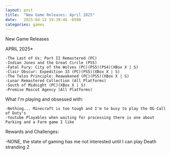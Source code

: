 ```yaml
---
layout: post
title:  "New Game Releases: April 2025"
date:   2025-04-12 19:39:46 -0500
categories: games 
---
```


New Game Releases

APRIL 2025*

    -The Last of Us: Part II Remastered (PC)
    -Indian Jones and the Great Circle (PS5)
    -Fatal Fury: City of the Wolves (PC)(PS5)(PS4)(XBox X | S)
    -Clair Obscur: Expedition 33 (PC)(PS5)(XBox X | S)
    -The Talos Principle: Reawakened (PC)(PS5)(XBox X | S)
    -Lunar Remastered Collection (All Platforms)
    -South of Midnight (PC)(XBox X | S)
    -Promise Mascot Agency (All Platforms)

What I'm playing and obsessed with:

    -Nothing... Minecraft is too tough and I'm to busy to play the OG Call of Duty's
    -Youtube Playables when waiting for processing there is one about Parking and a Farm game I like

Rewards and Challenges:

-NONE, the state of gaming has me not interested until I can play Death stranding 2

